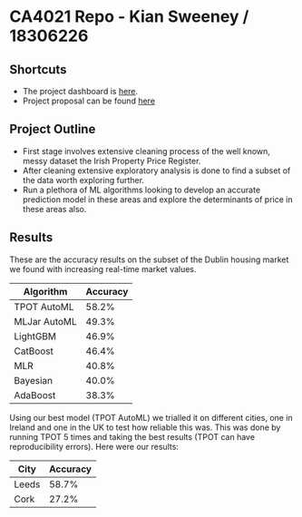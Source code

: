 # CA4021 Repo - Kian Sweeney / 18306226

## Shortcuts

- The project dashboard is [here](https://projects.computing.dcu.ie/project.html?module=ca4021).
- Project proposal can be found [here](https://gitlab.computing.dcu.ie/sweenk27/2022-ca4021-sweenk27/-/blob/master/docs/proposal_project.pdf)

## Project Outline

- First stage involves extensive cleaning process of the well known, messy dataset the Irish Property Price Register.
- After cleaning extensive exploratory analysis is done to find a subset of the data worth exploring further.
- Run a plethora of ML algorithms looking to develop an accurate prediction model in these areas and explore the determinants of price in these areas also.

## Results

These are the accuracy results on the subset of the Dublin housing market we found with increasing real-time market values.

| Algorithm     | Accuracy      |
| ------------- | ------------- |
| TPOT AutoML   | 58.2%         |
| MLJar AutoML  | 49.3%         |
| LightGBM      | 46.9%         |
| CatBoost      | 46.4%         |
| MLR           | 40.8%         |
| Bayesian      | 40.0%         |
| AdaBoost      | 38.3%         |

Using our best model (TPOT AutoML) we trialled it on different cities, one in Ireland and one in the UK to test how reliable this was.
This was done by running TPOT 5 times and taking the best results (TPOT can have reproducibility errors). Here were our results:

| City     | Accuracy      |
| ------------- | ------------- |
| Leeds   | 58.7%         |
| Cork  | 27.2%         |

